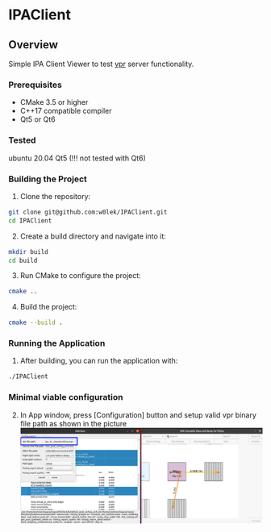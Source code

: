 # IPAClient

## Overview
Simple IPA Client Viewer to test [vpr](https://github.com/verilog-to-routing/vtr-verilog-to-routing/tree/master/vpr) server functionality.

### Prerequisites
- CMake 3.5 or higher
- C++17 compatible compiler
- Qt5 or Qt6

### Tested
ubuntu 20.04
Qt5 (!!! not tested with Qt6)

### Building the Project
1. Clone the repository:
```sh
git clone git@github.com:w0lek/IPAClient.git
cd IPAClient
```

2. Create a build directory and navigate into it:
```sh
mkdir build
cd build
```

3. Run CMake to configure the project:
```sh
cmake ..
```

4. Build the project:
```sh
cmake --build .
```

### Running the Application

1. After building, you can run the application with:

```sh
./IPAClient
```
### Minimal viable configuration
2. In App window, press [Configuration] button and setup valid vpr binary file path as shown in the picture
![ipaclient_vpr_filepath_setup](doc/ipaclient_vpr_filepath_setup.png)

